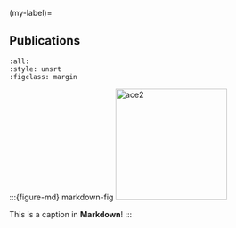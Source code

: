(my-label)=
## Publications

```{bibliography}
:all:
:style: unsrt
:figclass: margin
```



:::{figure-md} markdown-fig
<img src="ace2.jpg" alt="ace2" class="bg-primary mb-1" width="200px">

This is a caption in **Markdown**!
:::

```python

```

